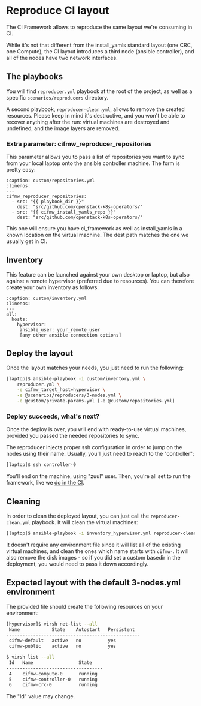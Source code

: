 # Reproduce CI layout
The CI Framework allows to reproduce the same layout we're consuming in CI.

While it's not that different from the install_yamls standard layout (one CRC,
one Compute), the CI layout introduces a third node (ansible controller), and
all of the nodes have two network interfaces.

## The playbooks
You will find `reproducer.yml` playbook at the root of the project, as well as
a specific `scenarios/reproducers` directory.

A second playbook, `reproducer-clean.yml`, allows to remove the created
resources. Please keep in mind it's destructive, and you won't be able to
recover anything after the run: virtual machines are destroyed and undefined,
and the image layers are removed.

### Extra parameter: cifmw_reproducer_repositories

This parameter allows you to pass a list of repositories you want to sync from
your local laptop onto the ansible controller machine. The form is pretty easy:
~~~{code-block} YAML
:caption: custom/repositories.yml
:linenos:
---
cifmw_reproducer_repositories:
  - src: "{{ playbook_dir }}"
    dest: "src/github.com/openstack-k8s-operators/"
  - src: "{{ cifmw_install_yamls_repo }}"
    dest: "src/github.com/openstack-k8s-operators/"
~~~

This one will ensure you have ci_framework as well as install_yamls in a
known location on the virtual machine. The dest path matches the one we usually
get in CI.

## Inventory
This feature can be launched against your own desktop or laptop, but also
against a remote hypervisor (preferred due to resources). You can therefore
create your own inventory as follows:
~~~{code-block} YAML
:caption: custom/inventory.yml
:linenos:
---
all:
  hosts:
    hypervisor:
     ansible_user: your_remote_user
     [any other ansible connection options]
~~~

## Deploy the layout
Once the layout matches your needs, you just need to run the following:
```Bash
[laptop]$ ansible-playbook -i custom/inventory.yml \
    reproducer.yml \
    -e cifmw_target_host=hypervisor \
    -e @scenarios/reproducers/3-nodes.yml \
    -e @custom/private-params.yml [-e @custom/repositories.yml]
```

### Deploy succeeds, what's next?
Once the deploy is over, you will end with ready-to-use virtual machines,
provided you passed the needed repositories to sync.

The reproducer injects proper ssh configuration in order to jump on the nodes
using their name. Usually, you'll just need to reach to the "controller":

```Bash
[laptop]$ ssh controller-0
```

You'll end on the machine, using "zuul" user. Then, you're all set to run the
framework, like we [do in the CI](https://github.com/openstack-k8s-operators/ci-framework/tree/main/ci/playbooks).

## Cleaning

In order to clean the deployed layout, you can just call the `reproducer-clean.yml`
playbook. It will clean the virtual machines:

```Bash
[laptop]$ ansible-playbook -i inventory_hypervisor.yml reproducer-clean.yml
```
It doesn't require any environment file since it will list all of the existing
virtual machines, and clean the ones which name starts with `cifmw-`.
It will also remove the disk images - so if you did set a custom basedir in the
deployment, you would need to pass it down accordingly.

## Expected layout with the default 3-nodes.yml environment
The provided file should create the following resources on your environment:
```Bash
[hypervisor]$ virsh net-list --all
 Name            State    Autostart   Persistent
--------------------------------------------------
 cifmw-default   active   no          yes
 cifmw-public    active   no          yes

$ virsh list --all
 Id   Name                 State
------------------------------------
 4    cifmw-compute-0      running
 5    cifmw-controller-0   running
 6    cifmw-crc-0          running
```
The "Id" value may change.
